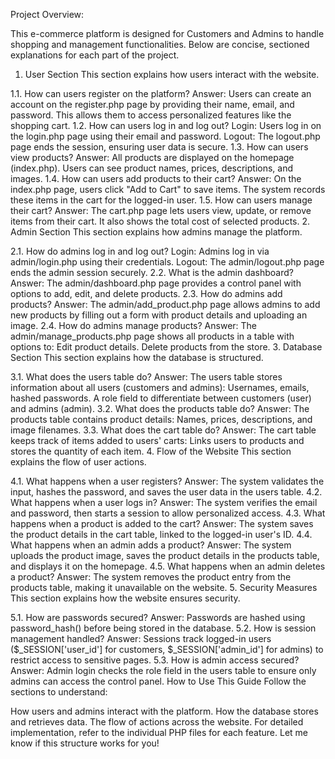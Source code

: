 Project Overview:

This e-commerce platform is designed for Customers and Admins to handle shopping and management functionalities. Below are concise, sectioned explanations for each part of the project.

1. User Section
This section explains how users interact with the website.

1.1. How can users register on the platform?
Answer: Users can create an account on the register.php page by providing their name, email, and password. This allows them to access personalized features like the shopping cart.
1.2. How can users log in and log out?
Login: Users log in on the login.php page using their email and password.
Logout: The logout.php page ends the session, ensuring user data is secure.
1.3. How can users view products?
Answer: All products are displayed on the homepage (index.php). Users can see product names, prices, descriptions, and images.
1.4. How can users add products to their cart?
Answer: On the index.php page, users click "Add to Cart" to save items. The system records these items in the cart for the logged-in user.
1.5. How can users manage their cart?
Answer: The cart.php page lets users view, update, or remove items from their cart. It also shows the total cost of selected products.
2. Admin Section
This section explains how admins manage the platform.

2.1. How do admins log in and log out?
Login: Admins log in via admin/login.php using their credentials.
Logout: The admin/logout.php page ends the admin session securely.
2.2. What is the admin dashboard?
Answer: The admin/dashboard.php page provides a control panel with options to add, edit, and delete products.
2.3. How do admins add products?
Answer: The admin/add_product.php page allows admins to add new products by filling out a form with product details and uploading an image.
2.4. How do admins manage products?
Answer: The admin/manage_products.php page shows all products in a table with options to:
Edit product details.
Delete products from the store.
3. Database Section
This section explains how the database is structured.

3.1. What does the users table do?
Answer: The users table stores information about all users (customers and admins):
Usernames, emails, hashed passwords.
A role field to differentiate between customers (user) and admins (admin).
3.2. What does the products table do?
Answer: The products table contains product details:
Names, prices, descriptions, and image filenames.
3.3. What does the cart table do?
Answer: The cart table keeps track of items added to users' carts:
Links users to products and stores the quantity of each item.
4. Flow of the Website
This section explains the flow of user actions.

4.1. What happens when a user registers?
Answer: The system validates the input, hashes the password, and saves the user data in the users table.
4.2. What happens when a user logs in?
Answer: The system verifies the email and password, then starts a session to allow personalized access.
4.3. What happens when a product is added to the cart?
Answer: The system saves the product details in the cart table, linked to the logged-in user's ID.
4.4. What happens when an admin adds a product?
Answer: The system uploads the product image, saves the product details in the products table, and displays it on the homepage.
4.5. What happens when an admin deletes a product?
Answer: The system removes the product entry from the products table, making it unavailable on the website.
5. Security Measures
This section explains how the website ensures security.

5.1. How are passwords secured?
Answer: Passwords are hashed using password_hash() before being stored in the database.
5.2. How is session management handled?
Answer: Sessions track logged-in users ($_SESSION['user_id'] for customers, $_SESSION['admin_id'] for admins) to restrict access to sensitive pages.
5.3. How is admin access secured?
Answer: Admin login checks the role field in the users table to ensure only admins can access the control panel.
How to Use This Guide
Follow the sections to understand:

How users and admins interact with the platform.
How the database stores and retrieves data.
The flow of actions across the website.
For detailed implementation, refer to the individual PHP files for each feature. Let me know if this structure works for you!
